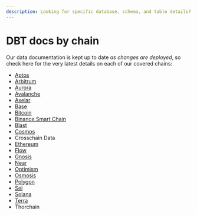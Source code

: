 ```yaml
---
description: Looking for specific database, schema, and table details? Look no further.
---
```


# DBT docs by chain

Our data documentation is kept up to date _as changes are deployed_, so check here for the very latest details on each of our covered chains:

* [Aptos](https://flipsidecrypto.github.io/aptos-models/#!/overview)
* [Arbitrum](https://flipsidecrypto.github.io/arbitrum-models/#!/overview)
* [Aurora](https://flipsidecrypto.github.io/aurora-models/#!/overview)
* [Avalanche](https://flipsidecrypto.github.io/avalanche-models/#!/overview)
* [Axelar](https://flipsidecrypto.github.io/axelar-models/#!/overview)  
* [Base](https://flipsidecrypto.github.io/base-models/#!/overview)
* [Bitcoin](https://flipsidecrypto.github.io/bitcoin-models/)
* [Binance Smart Chain](https://flipsidecrypto.github.io/bsc-models/#!/overview)
* [Blast](https://flipsidecrypto.github.io/blast-models/#!/overview)
* [Cosmos](https://flipsidecrypto.github.io/cosmos-models/#!/overview)&#x20;
* Crosschain Data
* [Ethereum](https://flipsidecrypto.github.io/ethereum-models/#!/overview)
* [Flow](https://flipsidecrypto.github.io/flow-models/#!/overview)&#x20;
* [Gnosis](https://flipsidecrypto.github.io/gnosis-models/#!/overview)
* [Near](https://flipsidecrypto.github.io/near-models/#!/overview)  
* [Optimism](https://flipsidecrypto.github.io/optimism-models/#!/overview)
* [Osmosis](https://flipsidecrypto.github.io/osmosis-models/#!/overview)&#x20;
* [Polygon](https://flipsidecrypto.github.io/polygon-models/#!/overview)
* [Sei](https://flipsidecrypto.github.io/sei-models/#!/overview)
* [Solana](https://flipsidecrypto.github.io/solana-models/#!/overview) &#x20;
* [Terra](https://metricsdao.github.io/terra\_dbt/#!/overview)&#x20;
* Thorchain

